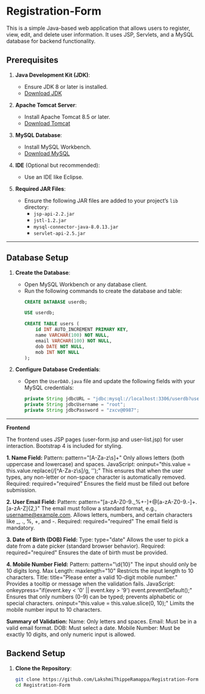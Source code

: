 # Registration-Form

This is a simple Java-based web application that allows users to register, view, edit, and delete user information. It uses JSP, Servlets, and a MySQL database for backend functionality.

## Prerequisites

1. **Java Development Kit (JDK)**:
   - Ensure JDK 8 or later is installed.
   - [Download JDK](https://www.oracle.com/java/technologies/javase-downloads.html)

2. **Apache Tomcat Server**:
   - Install Apache Tomcat 8.5 or later.
   - [Download Tomcat](https://tomcat.apache.org/download-90.cgi)

3. **MySQL Database**:
   - Install  MySQL Workbench.
   - [Download MySQL](https://dev.mysql.com/downloads/mysql/)

4. **IDE** (Optional but recommended):
   - Use an IDE like Eclipse.

5. **Required JAR Files**:
   - Ensure the following JAR files are added to your project’s `lib` directory:
     - `jsp-api-2.2.jar`
     - `jstl-1.2.jar`
     - `mysql-connector-java-8.0.13.jar`
     - `servlet-api-2.5.jar`

---

## Database Setup

1. **Create the Database**:
   - Open MySQL Workbench or any database client.
   - Run the following commands to create the database and table:
     ```sql
     CREATE DATABASE userdb;

     USE userdb;

     CREATE TABLE users (
         id INT AUTO_INCREMENT PRIMARY KEY,
         name VARCHAR(100) NOT NULL,
         email VARCHAR(100) NOT NULL,
         dob DATE NOT NULL,
         mob INT NOT NULL
     );
     ```

2. **Configure Database Credentials**:
   - Open the `UserDAO.java` file and update the following fields with your MySQL credentials:
     ```java
     private String jdbcURL = "jdbc:mysql://localhost:3306/userdb?useSSL=false";
     private String jdbcUsername = "root";
     private String jdbcPassword = "zxcv@0987";
     ```

---
**Frontend**

The frontend uses JSP pages (user-form.jsp and user-list.jsp) for user interaction.
Bootstrap 4 is included for styling.

**1. Name Field:**
Pattern: pattern="[A-Za-z\s]+"
Only allows letters (both uppercase and lowercase) and spaces.
JavaScript: oninput="this.value = this.value.replace(/[^A-Za-z\s]/g, '');"
This ensures that when the user types, any non-letter or non-space character is automatically removed.
Required: required="required"
Ensures the field must be filled out before submission.

**2. User Email Field:**
Pattern: pattern="[a-zA-Z0-9._%+-]+@[a-zA-Z0-9.-]+\.[a-zA-Z]{2,}"
The email must follow a standard format, e.g., username@example.com.
Allows letters, numbers, and certain characters like _, ., %, +, and -.
Required: required="required"
The email field is mandatory.

**3. Date of Birth (DOB) Field:**
Type: type="date"
Allows the user to pick a date from a date picker (standard browser behavior).
Required: required="required"
Ensures the date of birth must be provided.

**4. Mobile Number Field:**
Pattern: pattern="\d{10}"
The input should only be 10 digits long.
Max Length: maxlength="10"
Restricts the input length to 10 characters.
Title: title="Please enter a valid 10-digit mobile number."
Provides a tooltip or message when the validation fails.
JavaScript:
onkeypress="if(event.key < '0' || event.key > '9') event.preventDefault();"
Ensures that only numbers (0-9) can be typed; prevents alphabetic or special characters.
oninput="this.value = this.value.slice(0, 10);"
Limits the mobile number input to 10 characters.

**Summary of Validation:**
Name: Only letters and spaces.
Email: Must be in a valid email format.
DOB: Must select a date.
Mobile Number: Must be exactly 10 digits, and only numeric input is allowed.

## Backend Setup

1. **Clone the Repository**:
   ```bash
   git clone https://github.com/LakshmiThippeRamappa/Registration-Form/tree/main
   cd Registration-Form
